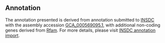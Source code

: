 

Annotation
----------

The annotation presented is derived from annotation submitted to
[INSDC](http://www.insdc.org) with the assembly accession
[GCA\_000569095.1](http://www.ebi.ac.uk/ena/data/view/GCA_000569095.1),
with additional non-coding genes derived from
[Rfam](http://rfam.xfam.org/). For more details, please visit [INSDC
annotation
import](http://ensemblgenomes.org/info/data/insdc_annotation).
